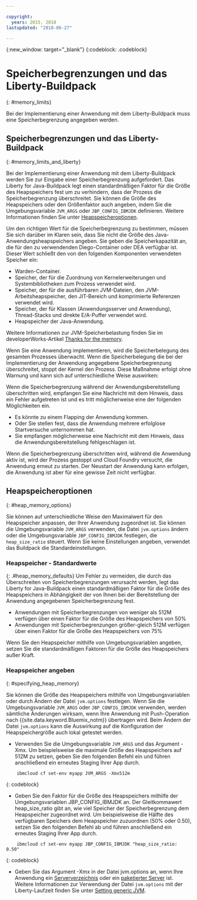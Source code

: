 ```yaml
---

copyright:
  years: 2015, 2018
lastupdated: "2018-06-27"

---
```


{:new_window: target="_blank"}
{:codeblock: .codeblock}

# Speicherbegrenzungen und das Liberty-Buildpack
{: #memory_limits}

Bei der Implementierung einer Anwendung mit dem Liberty-Buildpack muss eine
Speicherbegrenzung angegeben werden.

## Speicherbegrenzungen und das Liberty-Buildpack
{: #memory_limits_and_liberty}


Bei der Implementierung einer Anwendung mit dem Liberty-Buildpack werden Sie zur Eingabe einer Speicherbegrenzung aufgefordert. Das Liberty for Java-Buildpack legt einen standardmäßigen Faktor für die Größe des Heapspeichers fest um zu verhindern, dass der Prozess die Speicherbegrenzung überschreitet. Sie können die Größe des Heapspeichers oder den Größenfaktor auch angeben, indem Sie die Umgebungsvariable `JVM_ARGS` oder `JBP_CONFIG_IBMJDK` definieren. Weitere Informationen finden Sie unter [Heapspeicheroptionen](#heap_memory_options).

Um den richtigen Wert für die Speicherbegrenzung zu bestimmen, müssen Sie sich
darüber im Klaren sein, dass Sie nicht die Größe des Java-Anwendungsheapspeichers angeben. Sie geben die Speicherkapazität an, die für den zu verwendenden Diego-Container oder DEA verfügbar ist. Dieser Wert schließt den von den
folgenden Komponenten verwendeten Speicher ein:

* Warden-Container.
* Speicher, der für die Zuordnung von Kernelerweiterungen und Systembibliotheken zum Prozess verwendet wird.
* Speicher, der für die ausführbaren JVM-Dateien, den JVM-Arbeitsheapspeicher, den JIT-Bereich und komprimierte Referenzen verwendet wird.
* Speicher, der für Klassen (Anwendungsserver und Anwendung), Thread-Stacks und direkte E/A-Puffer verwendet wird.
* Heapspeicher der Java-Anwendung.

Weitere Informationen zur JVM-Speicherbelastung finden Sie im developerWorks-Artikel [Thanks for the memory](http://www.ibm.com/developerworks/library/j-nativememory-linux/).

Wenn
Sie eine Anwendung implementieren, wird die Speicherbelegung des gesamten Prozesses
überwacht. Wenn die Speicherbelegung die bei der Implementierung der Anwendung angegebene Speicherbegrenzung
überschreitet, stoppt der Kernel den Prozess. Diese Maßnahme erfolgt ohne Warnung und kann sich auf unterschiedliche Weise auswirken:

 Wenn die Speicherbegrenzung während der Anwendungsbereitstellung überschritten wird, empfangen Sie eine Nachricht mit dem Hinweis, dass ein Fehler aufgetreten ist und es tritt möglicherweise eine der folgenden Möglichkeiten ein.

  * Es könnte zu einem Flapping
der Anwendung kommen.
  * Oder Sie stellen fest, dass die Anwendung mehrere erfolglose Startversuche
unternommen hat.
  * Sie empfangen möglicherweise eine Nachricht mit dem Hinweis, dass die Anwendungsbereitstellung fehlgeschlagen ist.

Wenn die Speicherbegrenzung überschritten wird, während die Anwendung aktiv ist, wird der Prozess gestoppt und Cloud Foundry versucht, die Anwendung erneut zu starten. Der Neustart der Anwendung kann erfolgen, die Anwendung ist aber für eine gewisse Zeit nicht verfügbar.

## Heapspeicheroptionen
{: #heap_memory_options}

Sie können auf unterschiedliche Weise den Maximalwert für den Heapspeicher anpassen, der Ihrer Anwendung zugeordnet ist. Sie können die Umgebungsvariable `JVM_ARGS` verwenden, die Datei `jvm.options` ändern oder die Umgebungsvariable `JBP_CONFIG_IBMJDK` festlegen, die `heap_size_ratio` steuert. Wenn Sie keine Einstellungen angeben, verwendet das Buildpack die Standardeinstellungen.

### Heapspeicher - Standardwerte
{: .#heap_memory_defaults}
Um Fehler zu vermeiden, die durch das Überschreiten von Speicherbegrenzungen verursacht werden, legt das Liberty for Java-Buildpack einen standardmäßigen Faktor für die Größe des Heapspeichers in Abhängigkeit der von Ihnen bei der Bereitstellung der Anwendung angegebenen Speicherbegrenzung fest.

* Anwendungen mit Speicherbegrenzungen von weniger als 512M verfügen über einen Faktor für die Größe des Heapspeichers von 50%
* Anwendungen mit Speicherbegrenzungen größer-gleich 512M verfügen über einen Faktor für die Größe des Heapspeichers von 75%

Wenn Sie den Heapspeicher mithilfe von Umgebungsvariablen angeben, setzen Sie die standardmäßigen Faktoren für die Größe des Heapspeichers außer Kraft.

### Heapspeicher angeben
{: #specifying_heap_memory}

Sie können die Größe des Heapspeichers mithilfe von Umgebungsvariablen oder durch Ändern der Datei `jvm.options` festlegen. Wenn Sie die Umgebungsvariable `JVM_ARGS` oder `JBP_CONFIG_IBMJDK` verwenden, werden sämtliche Änderungen wirksam, wenn Ihre Anwendung mit Push-Operation nach {{site.data.keyword.Bluemix_notm}} übertragen wird. Beim Ändern der Datei `jvm.options` kann die Auswirkung auf die Konfiguration der Heapspeichergröße auch lokal getestet werden.

* Verwenden Sie die Umgebungsvariable `JVM_ARGS` und das Argument -Xmx. Um beispielsweise die maximale Größe des Heapspeichers auf 512M zu setzen, geben Sie den folgenden Befehl ein und
führen anschließend ein erneutes Staging Ihrer App durch.

```
    ibmcloud cf set-env myapp JVM_ARGS -Xmx512m
```
{: codeblock}

* Geben Sie den Faktor für die Größe des Heapspeichers mithilfe der Umgebungsvariablen JBP_CONFIG_IBMJDK an.  Der Gleitkommawert heap_size_ratio gibt an, wie viel Speicher der Speicherbegrenzung dem Heapspeicher zugeordnet wird.  Um beispielsweise die Hälfte des verfügbaren Speichers dem Heapspeicher zuzuordnen (50% oder 0.50), setzen Sie den folgenden Befehl ab und führen anschließend ein erneutes Staging Ihrer App durch.

```
    ibmcloud cf set-env myapp JBP_CONFIG_IBMJDK "heap_size_ratio: 0.50"
```
{: codeblock}

* Geben Sie das Argument -Xmx in der Datei jvm.options an, wenn Ihre Anwendung ein [Serververzeichnis](optionsForPushing.html#server_directory) oder ein [paketierter Server](optionsForPushing.html#packaged_server) ist. Weitere Informationen zur Verwendung der Datei `jvm.options` mit der Liberty-Laufzeit finden Sie unter [Setting generic JVM](http://www-01.ibm.com/support/docview.wss?uid=swg21596474).  
